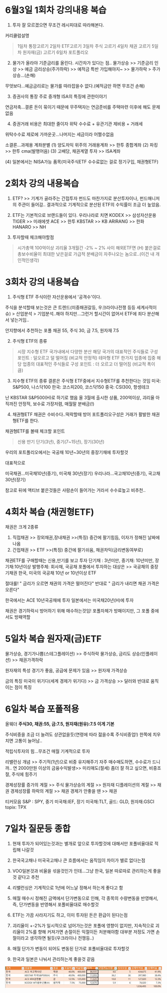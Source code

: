 # 6월3일 1회차 강의내용 복습
1. 투자 잘 모르겠으면 무조건 레시피대로 따라해본다.

커리큘럼설명
> 1일차 통장고르기
> 2일차 ETF고르기
> 3일차 주식 고르기
> 4일차 채권 고르기
> 5일차 원자재(금) 고르기
> 6일차 포트폴리오

2. 물가가 올라야 기준금리를 올린다.
시간차가 있다는 점..
물가상승 >> 기준금리 인상 >> 예금 금리상승(주가하락) >> 예적금 특반 가입해야지~ >> 물가하락 > 주가 상승...(손해)

무엇보다...예금금리로는 물가를 따라잡을수 없다.(예적금만 하면 무조건 손해)

3. 증권사의 통장
주로 중개형 ISA의 특징에 관한이야기

연금저축...결론
돈이 묶이기 때문에 무주택자는 연금준비를 주택마련 이후에 해도 문제없음

4. 증권거래 비용은 최대한 줄이자
위탁 수수료 + 유관기관 제비용 + 거래세

위탁수수료 제로에 가까운곳...나머지는 세금이라 어쩔수없음



소결론...과제용 계좌분별
(1) 양도차익 위주의 거래용계좌 >> 한투 종합계좌
(2) 파킹 >> 한투 cma(발행어음)
(3) 고배당, 채권계열 투자 >> ISA계좌

(4) 일본에서는 NISA가능 품목(미국주식ETF 수수료없는 걸로 정기구입, 채권형ETF)

# 2회차 강의 내용복습
1. ETF? >> 기계가 골라주는 간접투자
펀드도 마찬가지로 분산투자이나, 펀드매니저의 주관이 들어감..
결과적으로 기계적으로 분산된 ETF의 수익률이 조금 더 높았음.

2. ETF는 기본적으로 브랜드들이 있다.
우리나라로 치면
KODEX >> 삼성자산운용
TIGER >> 미래에셋
ACE >> 한투
KBSTAR >> KB
ARIRANG >> 한화
HANARO >> NH

3. 투자할때 체크해야할점
> 시가총액 100억이상
> 괴리율 3개월간 -2% ~ 2% 사이
> 해외ETF면 (H) 붙은걸로
> 총보수비율이 최대한 낮은걸로
> 가급적 분배금이 자주나오는 놈으로..(이건 내 개인적인생각)

# 3회차 강의 내용복습
1. 주식형 ETF
주식이란 자산운용에서 '공격수'이다.

주식을 분석할때 보는것은
큰 트렌드(미중패권갈등, 우크라이나전쟁 등등 세계사적이슈) > 산업분석 > 기업분석..해야 하지만...그런거 할시간이 없어서 ETF에 죄다 분산해서 넣는거임..

안지향에서 추천하는 포폴
채권 55, 주식 30, 금 7.5, 원자재 7.5

2. 주식형 ETF의 종류
> 시장 지수형 ETF
 국가내에서 다양한 분산 해당 국가의 대표적인 주식들로 구성
 포인트 : 덜오르고 덜 떨어짐 (비교적 안정적)
> 테마형 ETF
 한가지 업종에 집중 해당 업종의 대표적인 주식들로 구성
 포인트 : 더 오르고 더 떨어짐 (비교적 폭이 큼)

 3. 지수형 ETF의 종류
 결론은 주식형 ETF중에서 지수형ETF를 추천한다는 것임
 미국: S&P500, 나스닥100
 한국: 코스피200, 코스닥150
 중국: CSI300, 항셍테크

 난 KBSTAR S&P500(H)로 하기로 했음
 올 3월에 출시한 상품, 200억이상, 괴리율 아직까진 안정적, 보수료 가장저렴, 매월말 분배금(!)

 4. 채권형ETF
 채권은 수비수다..떡락할때 방어
 포트폴리오구성은 거래가 활발한 채권형ETF를 한다.

 채권형ETF를 볼때 체크할 포인트
 > 신용
 > 만기 단기(3년), 중기(7~15년), 장기(30년) 

 우리의 포트폴리오에서는
 국공채 10년~30년의 중장기채에 투자할것

 대표적으로
 
 미국채권...미국채10년(중기), 미국채 30년(장기)
 우리나라...국고채10년(중기), 국고채 30년(장기)

 참고로 뒤에 액티브 붙은것들은 사람손이 들어가는 거라서 수수료높고 비추천..

 # 4회차 복습 (채권형ETF)

 채권은 크게 2종류
 1. 직접채권 >> 장외채권,장내채권 >>(특징) 중간에 팔기힘듬, 이자가 정해진 날짜에 나옴
 2. 간접채권 >> ETF >>(특징) 중간에 팔기쉬움, 채권차익(금리변동여부로)

 채권ETF를 구매할때는 신용,만기를 보고 투자
 단기채 : 3년미만, 중기채: 10년미만, 장기채:10년이상
 발행주체: 회사채, 국공채
 포폴에서 투자하는 대상은 >> 국공채의 중장기채권
 한국, 미국의 국공채 10년 or 10년이상 ETF

 절대룰!
 " 금리가 오르면 채권의 가격은 떨어진다" 반대로 " 금리가 내리면 채권 가격은 오른다"

 한국에서는 ACE 10년국공채에 투자
 일본에서는 미국채20년(H)에 투자

 채권은 경기하락시 방어하기 위해 매수하는것임!
 포폴자체가 방패이지만, 그 포폴 중에서도 방패역할

 # 5일차 복습 원자재(금)ETF
 물가상승, 경기가나쁨(스테그플레이션) >> 주식하락
 물가상승, 금리도 상승(인플레이션) >> 채권가격하락

 원자재의 특성
 경기가 좋음, 공급에 문제가 있음 >> 원자재 가격상승

 금의 특징
 미국이 위기다(세계 경제가 위기다) >> 금 가격상승 >> 달러와 반대로 움직이는 점이 특징

 # 6일차 복습 포폴적용
 올웨더
 **주식30, 채권:55, 금:7.5, 원자재(원유):7.5 이게 기본**

 주식비중을 조금 더 늘려도 상관없을듯(연령에 따라 젊을수록 주식비중업!)
 한쪽에 치우치면 고통이 늘어남..

 적립식투자의 힘...무조건 매월 기계적으로 투자

리밸런싱 개념 >> 주기적(1년)으로 비중 유지해주기
자주 매수매도하면, 수수료가 드니까..
연 2000만원 이상의 금융수익발생>> 미리매도(절세)
좀더 잘 하고 싶으면, 비중조절, 주식에 힘주기

경제성장률 증가의 계절 >> 주식
물가상승의 계절 >> 원자재
디플레이션의 계절 >> 채권
경제성장률 하락의 계절 >> 채권
경제가 안좋을 땐 >> 채권

티커모음
S&P : SPY, 중기 미국채:IEF, 장기 미국채:TLT, 골드: GLD, 원자재:GSCI
topix: TPX

# 7일차 질문등 종합

1. 현재 투자가 되어있는것과는 별개로 앞으로 투자할것에 대해서만 포폴비율대로 적립해 나갈것

2. 한국국고채나 미국국고채나 큰 흐름에서는 움직임이 차이가 별로 없다는점

3. VOO일본것과 비율을 섞을것인가 인데...그냥 한국, 일본 따로따로 관리하는게 좋을것 같다고 추천

4. 리밸런싱은 기계적으로 1년에 어느날 정해서 하는게 좋다고 함

5. 매월 매수시 정해진 금액에서 단가변동으로 인해, 각 종목의 수량변동을 반영해서, 즉, 단가변동을 반영해서 포폴비율대로 매수할것

6. ETF는 가끔 사라지기도 하고, 이미 투자된 돈은 환급이 된다는점

7. 괴리율이 +-2%가 일시적으로 넘어가는것은 포폴에 영향이 없지만, 지속적으로 괴리율이 2%를 향해 커져가면 손절이든 익절이든 처분해야함
대부분 저정도 가면 손절이라고 생각하면 될듯(우크라이나 전쟁등..)

8. 매월 단가가 변동이 되어도 변동된 단가로 포폴비율대로 투자할것

9. 한국과 일본은 나눠서 관리하는게 좋을것 같음

![KORportpolio](https://github.com/asanagi85/asanagi85.github.io/blob/master/_posts/img/KORPORT.jpg?raw=true)